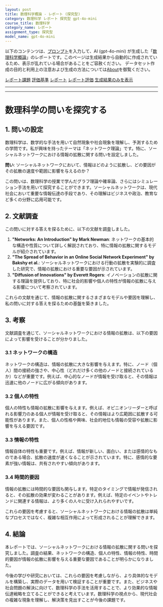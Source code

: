 ```yaml
---
layout: post
title: 数理科学概論 - レポート (探究型)
category: 数理科学 レポート 探究型 gpt-4o-mini
course_title: 数理科学
category_name: レポート
assignment_type: 探究型
model_name: gpt-4o-mini
---
```


以下のコンテンツは、[プロンプト](http://127.0.0.1:8000/generated/数理科学/gpt-4o-mini/prompt_レポート-探究型.md)を入力して、AI (gpt-4o-mini) が生成した「[数理科学概論](/contents/数理科学/)」のレポートです。このページは生成結果から自動的に作成されているため、表示が乱れている場合があることをご容赦ください。
データセット作成の目的と利用上の注意および生成の方法については[About](/About)を御覧ください。

[レポート課題](../レポート課題-探究型)
[評価基準](../評価基準-探究型)
[レポート](../レポート-探究型)
[レポート評価](../レポート評価-探究型)
[生成結果のみを表示](http://127.0.0.1:8000/generated/数理科学/gpt-4o-mini/レポート-探究型.md)
  

***
***
  
# 数理科学の問いを探究する

## 1. 問いの設定

数理科学は、数学的な手法を用いて自然現象や社会現象を理解し、予測するための学問です。私が興味を持ったテーマは「ネットワーク理論」です。特に、ソーシャルネットワークにおける情報の拡散に関する問いを設定しました。

**問い**: ソーシャルネットワークにおいて、情報はどのように拡散し、どの要因がその拡散の速度や範囲に影響を与えるのか？

この問いは、数理科学の授業で学んだグラフ理論や確率論、さらにはシミュレーション手法を用いて探究することができます。ソーシャルネットワークは、現代社会において重要な情報伝達の手段であり、その理解はビジネスや政治、教育など多くの分野に応用可能です。

## 2. 文献調査

この問いに対する答えを探るために、以下の文献を調査しました。

1. **"Networks: An Introduction" by Mark Newman**: ネットワークの基本的な構造や性質について詳しく解説されており、特に情報の拡散に関するモデルが紹介されています。
2. **"The Spread of Behavior in an Online Social Network Experiment" by Bakshy et al.**: ソーシャルネットワークにおける行動の拡散を実験的に調査した研究で、情報の拡散における重要な要因が示されています。
3. **"Diffusion of Innovations" by Everett Rogers**: イノベーションの拡散に関する理論を提供しており、特に社会的影響や個人の特性が情報の拡散に与える影響について考察されています。

これらの文献を通じて、情報の拡散に関するさまざまなモデルや要因を理解し、私の問いに対する答えを探るための基盤を築きました。

## 3. 考察

文献調査を通じて、ソーシャルネットワークにおける情報の拡散は、以下の要因によって影響を受けることが分かりました。

### 3.1 ネットワークの構造

ネットワークの構造は、情報の拡散に大きな影響を与えます。特に、ノード（個人）間の接続の強さや、中心性（どれだけ多くの他のノードと接続されているか）などが重要です。例えば、中心的なノードが情報を受け取ると、その情報は迅速に他のノードに広がる傾向があります。

### 3.2 個人の特性

個人の特性も情報の拡散に影響を与えます。例えば、オピニオンリーダーと呼ばれる影響力のある個人が情報を受け取ると、その情報はより広範囲に拡散する可能性があります。また、個人の性格や興味、社会的地位も情報の受容や拡散に影響を与える要因です。

### 3.3 情報の特性

情報自体の特性も重要です。例えば、情報が新しい、面白い、または感情的なものである場合、拡散の速度が速くなることが示されています。特に、感情的な要素が強い情報は、共有されやすい傾向があります。

### 3.4 時間的要因

情報の拡散には時間的な要因も関与します。特定のタイミングで情報が発信されると、その拡散の効果が変わることがあります。例えば、特定のイベントやトレンドに関連する情報は、より多くの人々に受け入れられやすいです。

これらの要因を考慮すると、ソーシャルネットワークにおける情報の拡散は単純なプロセスではなく、複雑な相互作用によって形成されることが理解できます。

## 4. 結論

本レポートでは、ソーシャルネットワークにおける情報の拡散に関する問いを探究しました。調査の結果、ネットワークの構造、個人の特性、情報の特性、時間的要因が情報の拡散に影響を与える重要な要因であることが明らかになりました。

今後の学びや研究においては、これらの要因を考慮しながら、より具体的なモデルを構築し、実際のデータを用いて検証することが重要です。また、ビジネスや社会問題の解決に向けて、数理科学の手法を活用することで、より効果的な情報伝達戦略を立てることができると考えています。数理科学の視点から、現代社会の複雑な現象を理解し、解決策を見出すことが今後の課題です。
